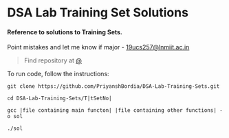  # DSA Lab Training Set Solutions

#### Reference to solutions to Training Sets.

Point mistakes and let me know if major - 19ucs257@lnmiit.ac.in

> Find repository at [@](https://priyanshbordia.github.io/DSA-Lab-Training-Sets/)

To run code, follow the instructions:
```
git clone https://github.com/PriyanshBordia/DSA-Lab-Training-Sets.git

cd DSA-Lab-Training-Sets/T|tSetNo|

gcc |file containing main functon| |file containing other functions| -o sol

./sol
```

